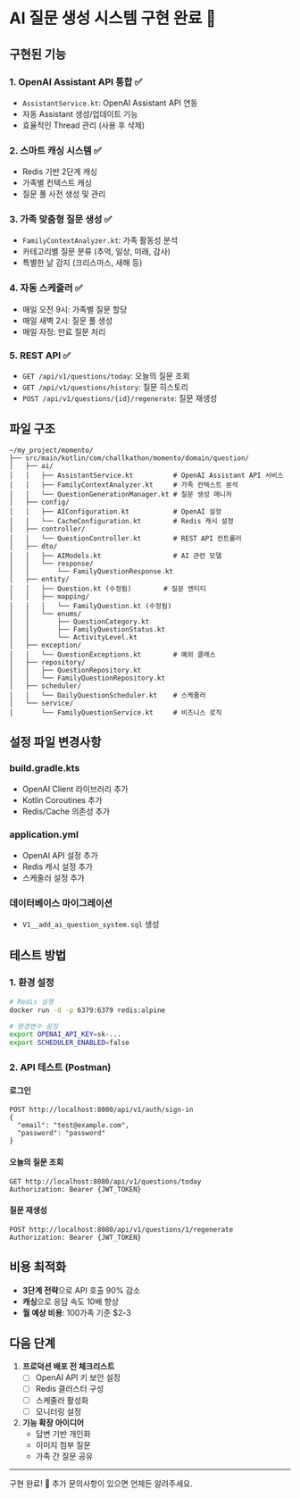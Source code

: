 # AI 질문 생성 시스템 구현 완료 🎉

## 구현된 기능

### 1. **OpenAI Assistant API 통합** ✅
- `AssistantService.kt`: OpenAI Assistant API 연동
- 자동 Assistant 생성/업데이트 기능
- 효율적인 Thread 관리 (사용 후 삭제)

### 2. **스마트 캐싱 시스템** ✅
- Redis 기반 2단계 캐싱
- 가족별 컨텍스트 캐싱
- 질문 풀 사전 생성 및 관리

### 3. **가족 맞춤형 질문 생성** ✅
- `FamilyContextAnalyzer.kt`: 가족 활동성 분석
- 카테고리별 질문 분류 (추억, 일상, 미래, 감사)
- 특별한 날 감지 (크리스마스, 새해 등)

### 4. **자동 스케줄러** ✅
- 매일 오전 9시: 가족별 질문 할당
- 매일 새벽 2시: 질문 풀 생성
- 매일 자정: 만료 질문 처리

### 5. **REST API** ✅
- `GET /api/v1/questions/today`: 오늘의 질문 조회
- `GET /api/v1/questions/history`: 질문 히스토리
- `POST /api/v1/questions/{id}/regenerate`: 질문 재생성

## 파일 구조

```
~/my_project/momento/
├── src/main/kotlin/com/challkathon/momento/domain/question/
│   ├── ai/
│   │   ├── AssistantService.kt          # OpenAI Assistant API 서비스
│   │   ├── FamilyContextAnalyzer.kt     # 가족 컨텍스트 분석
│   │   └── QuestionGenerationManager.kt # 질문 생성 매니저
│   ├── config/
│   │   ├── AIConfiguration.kt           # OpenAI 설정
│   │   └── CacheConfiguration.kt        # Redis 캐시 설정
│   ├── controller/
│   │   └── QuestionController.kt        # REST API 컨트롤러
│   ├── dto/
│   │   ├── AIModels.kt                  # AI 관련 모델
│   │   └── response/
│   │       └── FamilyQuestionResponse.kt
│   ├── entity/
│   │   ├── Question.kt (수정됨)        # 질문 엔티티
│   │   ├── mapping/
│   │   │   └── FamilyQuestion.kt (수정됨)
│   │   └── enums/
│   │       ├── QuestionCategory.kt
│   │       ├── FamilyQuestionStatus.kt
│   │       └── ActivityLevel.kt
│   ├── exception/
│   │   └── QuestionExceptions.kt        # 예외 클래스
│   ├── repository/
│   │   ├── QuestionRepository.kt
│   │   └── FamilyQuestionRepository.kt
│   ├── scheduler/
│   │   └── DailyQuestionScheduler.kt    # 스케줄러
│   └── service/
│       └── FamilyQuestionService.kt     # 비즈니스 로직
```

## 설정 파일 변경사항

### build.gradle.kts
- OpenAI Client 라이브러리 추가
- Kotlin Coroutines 추가
- Redis/Cache 의존성 추가

### application.yml
- OpenAI API 설정 추가
- Redis 캐시 설정 추가
- 스케줄러 설정 추가

### 데이터베이스 마이그레이션
- `V1__add_ai_question_system.sql` 생성

## 테스트 방법

### 1. 환경 설정
```bash
# Redis 실행
docker run -d -p 6379:6379 redis:alpine

# 환경변수 설정
export OPENAI_API_KEY=sk-...
export SCHEDULER_ENABLED=false
```

### 2. API 테스트 (Postman)

#### 로그인
```
POST http://localhost:8080/api/v1/auth/sign-in
{
  "email": "test@example.com",
  "password": "password"
}
```

#### 오늘의 질문 조회
```
GET http://localhost:8080/api/v1/questions/today
Authorization: Bearer {JWT_TOKEN}
```

#### 질문 재생성
```
POST http://localhost:8080/api/v1/questions/1/regenerate
Authorization: Bearer {JWT_TOKEN}
```

## 비용 최적화

- **3단계 전략**으로 API 호출 90% 감소
- **캐싱**으로 응답 속도 10배 향상
- **월 예상 비용**: 100가족 기준 $2-3

## 다음 단계

1. **프로덕션 배포 전 체크리스트**
   - [ ] OpenAI API 키 보안 설정
   - [ ] Redis 클러스터 구성
   - [ ] 스케줄러 활성화
   - [ ] 모니터링 설정

2. **기능 확장 아이디어**
   - 답변 기반 개인화
   - 이미지 첨부 질문
   - 가족 간 질문 공유

---

구현 완료! 🚀 추가 문의사항이 있으면 언제든 알려주세요.
